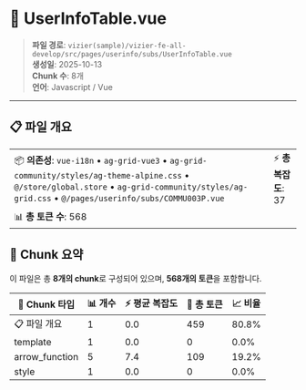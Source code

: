 # 📄 UserInfoTable.vue

> **파일 경로**: `vizier(sample)/vizier-fe-all-develop/src/pages/userinfo/subs/UserInfoTable.vue`  
> **생성일**: 2025-10-13  
> **Chunk 수**: 8개  
> **언어**: Javascript / Vue
---





## 📋 파일 개요

| | |
|--|--|
| 📦 **의존성**: `vue-i18n` • `ag-grid-vue3` • `ag-grid-community/styles/ag-theme-alpine.css` • `@/store/global.store` • `ag-grid-community/styles/ag-grid.css` • `@/pages/userinfo/subs/COMMU003P.vue` | ⚡ **총 복잡도**: 37 |
| 📊 **총 토큰 수**: 568 |  |






## 🧩 Chunk 요약

이 파일은 총 **8개의 chunk**로 구성되어 있으며, **568개의 토큰**을 포함합니다.

| 🧩 Chunk 타입 | 📊 개수 | ⚡ 평균 복잡도 | 📝 총 토큰 | 📈 비율 |
|---------------|--------|-------------|----------|--------|
| 📋 파일 개요 | 1 | 0.0 | 459 | 80.8% |
| template | 1 | 0.0 | 0 | 0.0% |
| arrow_function | 5 | 7.4 | 109 | 19.2% |
| style | 1 | 0.0 | 0 | 0.0% |


